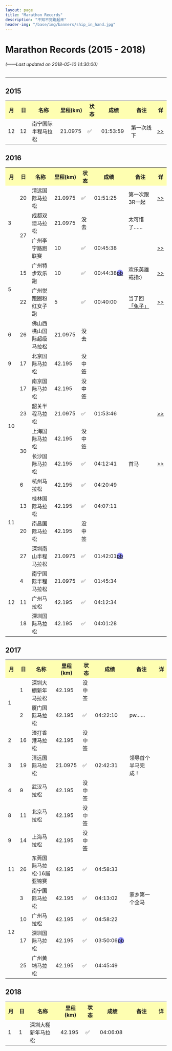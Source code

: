 ```yaml
---
layout: page
title: "Marathon Records"
description: "不知不觉跑起来"
header-img: "/base/img/banners/ship_in_hand.jpg"
---
```


<style type="text/css">
   /* .for_yes{
        background-color: rgba(5,226,12,0.3);
    }*/
/*    .for_no{
        background-color: rgba(255,165,0,0.4);
    }*/
    .for_pb{
        background-color: rgba(33,33,255,0.5);
        border-radius: 50%;
        -moz-border-radius: 50%;
        -webkit-border-radius: 50%;
    }

</style>

# Marathon Records (2015 - 2018)

###### (*——Last updated on 2018-05-10 14:30:00*)

---

## 2015

<table class="table table-bordered table-striped table-condensed">
   <tr style="background-color: rgba(255,255,0,0.3);">
      <th style="width: 25px;">月</th>
      <th style="width: 25px;">日</th>
      <th style="width: 280px;">名称</th>
      <th style="width: 80px;">里程(km)</th>
      <th style="width: 70px;">状态</th>
      <th style="width: 100px;">成绩</th>
      <th style="width: 250px;">备注</th>
      <th style="width: 25px;">详</th>
   </tr>
   <tr>
      <td>12</td>
      <td>12</td>
      <td>南宁国际半程马拉松</td>
      <td>21.0975</td>
      <td class="for_yes">✅</td>
      <td>01:53:59</td>
      <td>第一次线下</td>
      <td><a href="{% post_url 2015-12-12-2015-12-12-nanning-21k %}" target="_blank"><u>>></u></a></td>
   </tr>
</table>

## 2016

<table class="table table-bordered table-striped table-condensed">
   <tr style="background-color: rgba(255,255,0,0.3);">
      <th style="width: 25px;">月</th>
      <th style="width: 25px;">日</th>
      <th style="width: 280px;">名称</th>
      <th style="width: 80px;">里程(km)</th>
      <th style="width: 70px;">状态</th>
      <th style="width: 100px;">成绩</th>
      <th style="width: 250px;">备注</th>
      <th style="width: 25px;">详</th>
   </tr>
   <tr>
      <td rowspan="3">3</td>
      <td>20</td>
      <td>清远国际马拉松</td>
      <td>21.0975</td>
      <td class="for_yes">✅</td>
      <td>01:51:25</td>
      <td>第一次跟3R一起</td>
      <td><a href="{% post_url 2016-03-20-2016-03-20-qingyuan-21k %}" target="_blank"><u>>></u></a></td>
   </tr>
   <tr>
      <!-- <td>3</td> -->
      <td rowspan="2">27</td>
      <td>成都双遗马拉松</td>
      <td>21.0975</td>
      <td class="for_no">没去</td>
      <td></td>
      <td>太可惜了……</td>
   </tr>
   <tr>
      <!-- <td>3</td> -->
      <!-- <td>27</td> -->
      <td>广州李宁路跑联赛</td>
      <td>10</td>
      <td class="for_yes">✅</td>
      <td>00:45:38</td>
      <td></td>
      <td><a href="{% post_url 2016-03-27-2016-03-27-guangzhou-10k %}" target="_blank"><u>>></u></a></td>
   </tr>
   <tr>
      <td rowspan="2">5</td>
      <td>15</td>
      <td>广州特步欢乐跑</td>
      <td>10</td>
      <td class="for_yes">✅</td>
      <td>00:44:38<a href="/runningabout/pb.html" target="_blank"><u class="for_pb">pb</u></a></td>
      <td>欢乐英雄戒指:)</td>
      <td><a href="{% post_url 2016-05-15-2016-05-15-guangzhou-10k %}" target="_blank"><u>>></u></a></td>
   </tr>
   <tr>
      <!-- <td>5</td> -->
      <td>22</td>
      <td>广州悦跑圈粉红女子跑</td>
      <td>5</td>
      <td class="for_yes">✅</td>
      <td>00:40:00</td>
      <td>当了回<a href="http://mp.weixin.qq.com/s/KavBGY9pdtLZujWdxkxyVA" target="_blank">「<u>兔子</u>」</a></td>
      <td><a href="{% post_url 2016-05-22-2016-05-22-guangzhou-5k %}" target="_blank"><u>>></u></a></td>
   </tr>
   <tr>
      <td>6</td>
      <td>26</td>
      <td>佛山西樵山国际超级马拉松</td>
      <td>21.0975</td>
      <td class="for_no">没去</td>
      <td></td>
      <td></td>
   </tr>
   <tr>
      <td>9</td>
      <td>17</td>
      <td>北京国际马拉松</td>
      <td>42.195</td>
      <td class="for_no">没中签</td>
      <td></td>
      <td></td>
   </tr>
   <tr>
      <td rowspan="4">10</td>
      <td>17</td>
      <td>南京国际马拉松</td>
      <td>42.195</td>
      <td class="for_no">没中签</td>
      <td></td>
      <td></td>
   </tr>
   <tr>
      <!-- <td>10</td> -->
      <td>23</td>
      <td>韶关半程马拉松</td>
      <td>21.0975</td>
      <td class="for_yes">✅</td>
      <td>01:53:46</td>
      <td></td>
      <td><a href="{% post_url 2016-10-23-2016-10-23-shaoguan-21k %}" target="_blank"><u>>></u></a></td>

   </tr>
   <tr>
      <!-- <td>10</td> -->
      <td rowspan="2">30</td>
      <td>上海国际马拉松</td>
      <td>42.195</td>
      <td class="for_no">没中签</td>
      <td></td>
      <td></td>
   </tr>
   <tr>
      <!-- <td>10</td> -->
      <!-- <td>30</td> -->
      <td>长沙国际马拉松</td>
      <td>42.195</td>
      <td class="for_yes">✅</td>
      <td>04:12:41</td>
      <td>首马</td>
      <td><a href="{% post_url 2016-10-30-2016-10-30-changsha-42k %}" target="_blank"><u>>></u></a></td>
   </tr>
   <tr>
      <td rowspan="4">11</td>
      <td>6</td>
      <td>杭州马拉松</td>
      <td>42.195</td>
      <td class="for_yes">✅</td>
      <td>04:20:49</td>
      <td></td>
   </tr>
   <tr>
      <!-- <td>11</td> -->
      <td>13</td>
      <td>桂林国际马拉松</td>
      <td>42.195</td>
      <td class="for_yes">✅</td>
      <td>04:07:11</td>
      <td></td>
   </tr>
   <tr>
      <!-- <td>11</td> -->
      <td>20</td>
      <td>南昌国际马拉松</td>
      <td>42.195</td>
      <td class="for_no">没中签</td>
      <td></td>
      <td></td>
   </tr>
   <tr>
      <!-- <td>11</td> -->
      <td>27</td>
      <td>深圳南山半程马拉松</td>
      <td>21.0975</td>
      <td class="for_yes">✅</td>
      <td>01:42:01<a href="/runningabout/pb.html" target="_blank"><u class="for_pb">pb</u></a></td>
      <td></td>
   </tr>
   <tr>
      <td rowspan="3">12</td>
      <td>4</td>
      <td>南宁国际半程马拉松</td>
      <td>21.0975</td>
      <td class="for_yes">✅</td>
      <td>01:45:34</td>
      <td></td>
   </tr>
   <tr>
      <!-- <td>12</td> -->
      <td>11</td>
      <td>广州马拉松</td>
      <td>42.195</td>
      <td class="for_yes">✅</td>
      <td>04:12:34</td>
      <td></td>
   </tr>
   <tr>
      <!-- <td>12</td> -->
      <td>18</td>
      <td>深圳国际马拉松</td>
      <td>42.195</td>
      <td class="for_yes">✅</td>
      <td>04:01:28</td>
      <td></td>
   </tr>
</table>

## 2017

<table class="table table-bordered table-striped table-condensed">
   <tr style="background-color: rgba(255,255,0,0.3);">
      <th style="width: 25px;">月</th>
      <th style="width: 25px;">日</th>
      <th style="width: 280px;">名称</th>
      <th style="width: 80px;">里程(km)</th>
      <th style="width: 70px;">状态</th>
      <th style="width: 100px;">成绩</th>
      <th style="width: 250px;">备注</th>
      <th style="width: 25px;">详</th>
   </tr>
   <tr>
      <td rowspan="2">1</td>
      <td>1</td>
      <td>深圳大棚新年马拉松</td>
      <td>42.195</td>
      <td class="for_no">没中签</td>
      <td></td>
      <td></td>
   </tr>
   <tr>
      <!-- <td>1</td> -->
      <td>2</td>
      <td>厦门国际马拉松</td>
      <td>42.195</td>
      <td class="for_yes">✅</td>
      <td>04:22:10</td>
      <td>pw……</td>
   </tr>
   <tr>
      <td>2</td>
      <td>16</td>
      <td>渣打香港马拉松</td>
      <td>42.195</td>
      <td class="for_no">没中签</td>
      <td></td>
      <td></td>
   </tr>
   <tr>
      <td>3</td>
      <td>19</td>
      <td>清远国际马拉松</td>
      <td>21.0975</td>
      <td class="for_yes">✅</td>
      <td>02:42:31</td>
      <td>领导首个半马完成！</td>
   </tr>
   <tr>
      <td>4</td>
      <td>9</td>
      <td>武汉马拉松</td>
      <td>42.195</td>
      <td class="for_no">没中签</td>
      <td></td>
      <td></td>
   </tr>
   <tr>
      <td>8</td>
      <td>11</td>
      <td>北京马拉松</td>
      <td>42.195</td>
      <td class="for_no">没中签</td>
      <td></td>
      <td></td>
   </tr>
   <tr>
      <td>9</td>
      <td>14</td>
      <td>上海马拉松</td>
      <td>42.195</td>
      <td class="for_no">没中签</td>
      <td></td>
      <td></td>
   </tr>
   <tr>
      <td>11</td>
      <td>26</td>
      <td>东莞国际马拉松·16届亚锦赛</td>
      <td>42.195</td>
      <td class="for_yes">✅</td>
      <td>04:58:33</td>
      <td></td>
   </tr>
   <tr>
      <td rowspan="4">12</td>
      <td>3</td>
      <td>南宁国际马拉松</td>
      <td>42.195</td>
      <td class="for_yes">✅</td>
      <td>04:13:02</td>
      <td>家乡第一个全马</td>
   </tr>
   <tr>
      <!-- <td>12</td> -->
      <td>10</td>
      <td>广州马拉松</td>
      <td>42.195</td>
      <td class="for_yes">✅</td>
      <td>04:58:22</td>
      <td></td>
   </tr>
   <tr>
      <!-- <td>12</td> -->
      <td>17</td>
      <td>深圳国际马拉松</td>
      <td>42.195</td>
      <td class="for_yes">✅</td>
      <td>03:50:06<a href="/runningabout/pb.html" target="_blank"><u class="for_pb">pb</u></a></td>
      <td></td>
   </tr>
   <tr>
      <!-- <td>12</td> -->
      <td>25</td>
      <td>广州黄埔马拉松</td>
      <td>42.195</td>
      <td class="for_yes">✅</td>
      <td>04:45:49</td>
      <td></td>
   </tr>
</table>

## 2018

<table class="table table-bordered table-striped table-condensed">
   <tr style="background-color: rgba(255,255,0,0.3);">
      <th style="width: 25px;">月</th>
      <th style="width: 25px;">日</th>
      <th style="width: 280px;">名称</th>
      <th style="width: 80px;">里程(km)</th>
      <th style="width: 70px;">状态</th>
      <th style="width: 100px;">成绩</th>
      <th style="width: 250px;">备注</th>
      <th style="width: 25px;">详</th>
   </tr>
   <tr>
      <td>1</td>
      <td>1</td>
      <td>深圳大棚新年马拉松</td>
      <td>42.195</td>
      <td class="for_yes">✅</td>
      <td>04:06:08</td>
      <td></td>
   </tr>
</table>